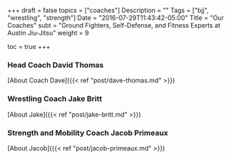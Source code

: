 +++
draft = false
topics = ["coaches"]
Description = ""
Tags = ["bjj", "wrestling", "strength"]
Date = "2016-07-29T11:43:42-05:00"
Title = "Our Coaches"
subt = "Ground Fighters, Self-Defense, and Fitness Experts at Austin Jiu-Jitsu"
weight = 9

toc = true
+++

### Head Coach David Thomas

[About Coach Dave]({{< ref "post/dave-thomas.md" >}})

### Wrestling Coach Jake Britt

[About Jake]({{< ref "post/jake-britt.md" >}})

### Strength and Mobility Coach Jacob Primeaux

[About Jacob]({{< ref "post/jacob-primeaux.md" >}})
